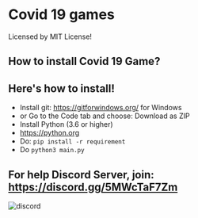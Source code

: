 # Covid 19 games
Licensed by MIT License!
## How to install Covid 19 Game?

## Here's how to install!

- Install git: https://gitforwindows.org/ for Windows
- or Go to the Code tab and choose: Download as ZIP
- Install Python (3.6 or higher)
- https://python.org
- Do: ```pip install -r requirement```
- Do ```python3 main.py```

## For help Discord Server, join: https://discord.gg/5MWcTaF7Zm
![discord](https://user-images.githubusercontent.com/72331969/119087618-9d4a7b00-ba31-11eb-882f-467c860afff9.png)
